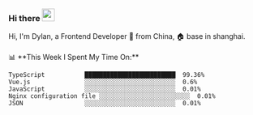 ### Hi there <img src="https://media.giphy.com/media/hvRJCLFzcasrR4ia7z/giphy.gif" width="25px">

<!-- ![visitors](https://visitor-badge.glitch.me/badge?page_id=dislfyer.dislfyer) --!>

Hi, I'm Dylan, a Frontend Developer 🚀 from China, 🏠 base in shanghai.
<br/>
<br/>

📊 **This Week I Spent My Time On:**


<!--START_SECTION:waka-->

```text
TypeScript           █████████████████████████  99.36%
Vue.js               ░░░░░░░░░░░░░░░░░░░░░░░░░  0.6%
JavaScript           ░░░░░░░░░░░░░░░░░░░░░░░░░  0.01%
Nginx configuration file ░░░░░░░░░░░░░░░░░░░░░░░░░  0.01%
JSON                 ░░░░░░░░░░░░░░░░░░░░░░░░░  0.01%
```

<!--END_SECTION:waka-->

<!--
**About Me:**
 -->
